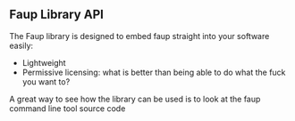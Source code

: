 ## Faup Library API

The Faup library is designed to embed faup straight into your software easily:

 * Lightweight
 * Permissive licensing: what is better than being able to do what the fuck you want to?

A great way to see how the library can be used is to look at the faup command line tool source code

